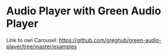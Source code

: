 # Audio Player with Green Audio Player
Link to owl Carousel: https://github.com/greghub/green-audio-player/tree/master/examples
